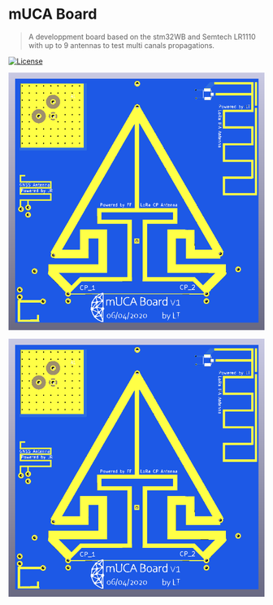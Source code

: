 # mUCA Board
> A developpment board based on the stm32WB and Semtech LR1110 with up to 9 antennas to test multi canals propagations.

[![License](http://img.shields.io/:license-mit-blue.svg)](http://doge.mit-license.org)


[![INSERT YOUR GRAPHIC HERE](https://github.com/ltombak/mUCA_Board/blob/master/img/mUCA_Ant_3DRender.PNG)]()

<img src='https://github.com/ltombak/mUCA_Board/blob/master/img/mUCA_Ant_3DRender.PNG'>
